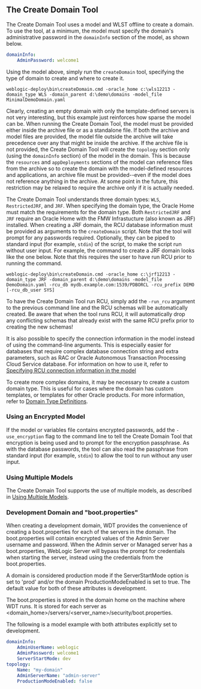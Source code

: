 ## The Create Domain Tool

The Create Domain Tool uses a model and WLST offline to create a domain.  To use the tool, at a minimum, the model must specify the domain's administrative password in the `domainInfo` section of the model, as shown below.

```yaml
domainInfo:
    AdminPassword: welcome1
```

Using the model above, simply run the `createDomain` tool, specifying the type of domain to create and where to create it.

    weblogic-deploy\bin\createDomain.cmd -oracle_home c:\wls12213 -domain_type WLS -domain_parent d:\demo\domains -model_file MinimalDemoDomain.yaml

Clearly, creating an empty domain with only the template-defined servers is not very interesting, but this example just reinforces how sparse the model can be.  When running the Create Domain Tool, the model must be provided either inside the archive file or as a standalone file.  If both the archive and model files are provided, the model file outside the archive will take precedence over any that might be inside the archive.  If the archive file is not provided, the Create Domain Tool will create the `topology` section only (using the `domainInfo` section) of the model in the domain.  This is because the `resources` and `appDeployments` sections of the model can reference files from the archive so to create the domain with the model-defined resources and applications, an archive file must be provided--even if the model does not reference anything in the archive.  At some point in the future, this restriction may be relaxed to require the archive only if it is actually needed.

The Create Domain Tool understands three domain types: `WLS`, `RestrictedJRF`, and `JRF`.  When specifying the domain type, the Oracle Home must match the requirements for the domain type.  Both `RestrictedJRF` and `JRF` require an Oracle Home with the FMW Infrastucture (also known as JRF) installed.  When creating a JRF domain, the RCU database information must be provided as arguments to the `createDomain` script.  Note that the tool will prompt for any passwords required.  Optionally, they can be piped to standard input (for example, `stdin`) of the script, to make the script run without user input.  For example, the command to create a JRF domain looks like the one below.  Note that this requires the user to have run RCU prior to running the command.

    weblogic-deploy\bin\createDomain.cmd -oracle_home c:\jrf12213 -domain_type JRF -domain_parent d:\demo\domains -model_file DemoDomain.yaml -rcu_db mydb.example.com:1539/PDBORCL -rcu_prefix DEMO [-rcu_db_user SYS]

To have the Create Domain Tool run RCU, simply add the `-run_rcu` argument to the previous command line and the RCU schemas will be automatically created.  Be aware that when the tool runs RCU, it will automatically drop any conflicting schemas that already exist with the same RCU prefix prior to creating the new schemas!

It is also possible to specify the connection information in the model instead of using the command-line arguments.  This is especially easier for databases that require complex database connection string and extra parameters, such as RAC or Oracle Autonomous Transaction Processing Cloud Service database.  For information on how to use it, refer to [Specifying RCU connection information in the model](rcuinfo.md)

To create more complex domains, it may be necessary to create a custom domain type. This is useful for cases where the domain has custom templates, or templates for other Oracle products. For more information, refer to [Domain Type Definitions](type_def.md).

### Using an Encrypted Model

If the model or variables file contains encrypted passwords, add the `-use_encryption` flag to the command line to tell the Create Domain Tool that encryption is being used and to prompt for the encryption passphrase.  As with the database passwords, the tool can also read the passphrase from standard input (for example, `stdin`) to allow the tool to run without any user input.

### Using Multiple Models

The Create Domain Tool supports the use of multiple models, as described in [Using Multiple Models](../README.md#using-multiple-models).

### Development Domain and "boot.properties"

When creating a development domain, WDT provides the convenience of creating a boot.properties for each of the servers in the domain. The boot.properties will contain encrypted values of the Admin Server username and password. When the Admin server or Managed server has a boot.properties, WebLogic Server will bypass the prompt for credentials when starting the server, instead using the credentials from the boot.properties.

A domain is considered production mode if the ServerStartMode option is set to 'prod' and/or the domain ProductionModeEnabled is set to true. The default value for both of these attributes is development.

The boot.properties is stored in the domain home on the machine where WDT runs. It is stored for each server as <domain_home>/servers/<server_name>/security/boot.properties.

The following is a model example with both attributes explicitly set to development.

```yaml
domainInfo:
    AdminUserName: weblogic
    AdminPassword: welcome1
    ServerStartMode: dev
topology:
    Name: "my-domain"
    AdminServerName: "admin-server"
    ProductionModeEnabled: false
```
